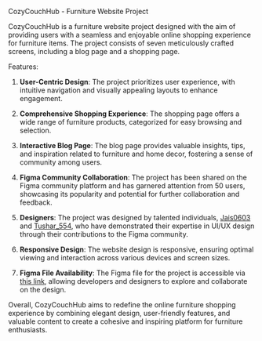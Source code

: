  CozyCouchHub - Furniture Website Project

CozyCouchHub is a furniture website project designed with the aim of providing users with a seamless and enjoyable online shopping experience for furniture items. The project consists of seven meticulously crafted screens, including a blog page and a shopping page.

Features:
1. **User-Centric Design**: The project prioritizes user experience, with intuitive navigation and visually appealing layouts to enhance engagement.

2. **Comprehensive Shopping Experience**: The shopping page offers a wide range of furniture products, categorized for easy browsing and selection.

3. **Interactive Blog Page**: The blog page provides valuable insights, tips, and inspiration related to furniture and home decor, fostering a sense of community among users.

4. **Figma Community Collaboration**: The project has been shared on the Figma community platform and has garnered attention from 50 users, showcasing its popularity and potential for further collaboration and feedback.

5. **Designers**: The project was designed by talented individuals, [Jais0603](https://www.figma.com/@jais0603) and [Tushar_554](https://www.figma.com/@tushar_554), who have demonstrated their expertise in UI/UX design through their contributions to the Figma community.

6. **Responsive Design**: The website design is responsive, ensuring optimal viewing and interaction across various devices and screen sizes.

7. **Figma File Availability**: The Figma file for the project is accessible via [this link](https://www.figma.com/community/file/1358476842884609050/furniture-website-cozycouchhub), allowing developers and designers to explore and collaborate on the design.

Overall, CozyCouchHub aims to redefine the online furniture shopping experience by combining elegant design, user-friendly features, and valuable content to create a cohesive and inspiring platform for furniture enthusiasts.
